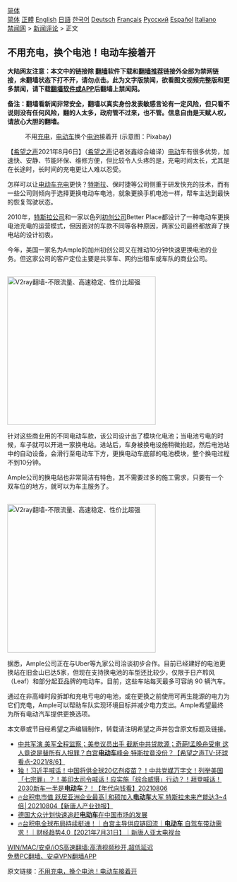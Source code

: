  <!-- 面包屑导航 --> <div class="breadcrumb"><!-- GTranslate: https://gtranslate.io/ -->  <div class="switcher notranslate">  <div class="selected">  <a href="#" onclick="return false;"> 简体</a>  </div>  <div class="option">  <a href="https://www.bannedbook.org" onclick="doGTranslate('zh-CN|zh-CN');jQuery('div.switcher div.selected a').html(jQuery(this).html());return false;" title="简体中文" class="nturl selected"> 简体</a>  <a href="https://www.bannedbook.org/zh-tw/" onclick="doGTranslate('zh-CN|zh-TW');jQuery('div.switcher div.selected a').html(jQuery(this).html());return false;" title="繁體中文" class="nturl"> 正體</a>  <a href="https://www.bannedbook.org/en/" onclick="doGTranslate('zh-CN|en');jQuery('div.switcher div.selected a').html(jQuery(this).html());return false;" title="English" class="nturl"> English</a>  <a href="https://www.bannedbook.org/ja/" onclick="doGTranslate('zh-CN|ja');jQuery('div.switcher div.selected a').html(jQuery(this).html());return false;" title="日本語" class="nturl"> 日語</a>  <a href="https://www.bannedbook.org/ko/" onclick="doGTranslate('zh-CN|ko');jQuery('div.switcher div.selected a').html(jQuery(this).html());return false;" title="한국어" class="nturl"> 한국어</a>  <a href="https://www.bannedbook.org/de/" onclick="doGTranslate('zh-CN|de');jQuery('div.switcher div.selected a').html(jQuery(this).html());return false;" title="Deutsch" class="nturl"> Deutsch</a>  <a href="https://www.bannedbook.org/fr/" onclick="doGTranslate('zh-CN|fr');jQuery('div.switcher div.selected a').html(jQuery(this).html());return false;" title="Français" class="nturl"> Français</a>  <a href="https://www.bannedbook.org/ru/" onclick="doGTranslate('zh-CN|ru');jQuery('div.switcher div.selected a').html(jQuery(this).html());return false;" title="Русский" class="nturl"> Русский</a>  <a href="https://www.bannedbook.org/es/" onclick="doGTranslate('zh-CN|es');jQuery('div.switcher div.selected a').html(jQuery(this).html());return false;" title="Español" class="nturl"> Español</a>  <a href="https://www.bannedbook.org/it/" onclick="doGTranslate('zh-CN|it');jQuery('div.switcher div.selected a').html(jQuery(this).html());return false;" title="Italiano" class="nturl"> Italiano</a>  </div>  </div>      <div class='breadcrumb-sub'><!-- Breadcrumb NavXT 6.3.0 --> <a href="https://www.bannedbook.org/" class="home">禁闻网</a> &gt; <a href="https://www.bannedbook.org/bnews/comments/" class="category">新闻评论</a> &gt; 正文</div></div><h2>不用充电，换个电池！电动车接着开</h2> <p class="notice"><b>大陆网友注意：本文中的链接除 <a href="https://github.com/bannedbook/fanqiang" >翻墙</a>软件下载和<a href="https://github.com/killgcd/justmysocks/blob/master/README.md">翻墙推荐</a>链接外全部为禁网链接，未翻墙状态下打不开，请勿点击。此为文字版禁闻，欲看图文视频完整版和更多禁闻，请下载<a href="https://github.com/bannedbook/fanqiang">翻墙软件或APP</a>后翻墙上禁闻网。</p><p>备注：翻墙看新闻非常安全，翻墙以真实身份发表敏感言论有一定风险，但只看不说则没有任何风险，翻的人太多，政府管不过来，也不管。信息自由是天赋人权，请放心大胆的翻墙。</b></p>  <div class="entry"> <figure><figcaption>不用<a href="https://www.bannedbook.org/bnews/tag/%E5%85%85%E7%94%B5/" class="st_tag internal_tag" rel="tag" title="标签 充电 下的日志">充电</a>，<a href="https://www.bannedbook.org/bnews/tag/%E7%94%B5%E5%8A%A8%E8%BD%A6/" class="st_tag internal_tag" rel="tag" title="标签 电动车 下的日志">电动车</a>换个<a href="https://www.bannedbook.org/bnews/tag/%e7%94%b5%e6%b1%a0/" class="st_tag internal_tag" rel="tag" title="标签 电池 下的日志">电池</a>接着开 (示意图：Pixabay)</figcaption></figure> <p>【<span class='wp_keywordlink_affiliate'><a href="https://www.soundofhope.org" title="希望之声" target="_blank">希望之声</a></span>2021年8月6日】（<a href="https://www.bannedbook.org/bnews/tag/%e5%b8%8c%e6%9c%9b%e4%b9%8b%e5%a3%b0/" class="st_tag internal_tag" rel="tag" title="标签 希望之声 下的日志">希望之声</a>记者张鑫综合编译）<a href="https://www.bannedbook.org/bnews/tag/%E7%94%B5%E5%8A%A8/" class="st_tag internal_tag" rel="tag" title="标签 电动 下的日志">电动</a>车有很多优势，加速快、安静、节能环保、维修方便，但比较令人头疼的是，充电时间太长，尤其是在长途时，长时间的充电更让人难以忍受。</p> <p>怎样可以让<a href="https://www.bannedbook.org/bnews/tag/%E7%94%B5%E5%8A%A8%E8%BD%A6%E5%85%85%E7%94%B5/" class="st_tag internal_tag" rel="tag" title="标签 电动车充电 下的日志">电动车充电</a>更快？<a href="https://www.bannedbook.org/bnews/tag/%e7%89%b9%e6%96%af%e6%8b%89/" class="st_tag internal_tag" rel="tag" title="标签 特斯拉 下的日志">特斯拉</a>、保时捷等公司侧重于研发快充的技术，而有一些公司则倾向于选择更换电动车电池，就象更换手机电池一样，帮车主达到最快的恢复驾驶状态。</p> <p>2010年，<a href="https://www.bannedbook.org/bnews/tag/%E7%89%B9%E6%96%AF%E6%8B%89%E5%85%AC%E5%8F%B8/" class="st_tag internal_tag" rel="tag" title="标签 特斯拉公司 下的日志">特斯拉公司</a>和一家以色列<a href="https://www.bannedbook.org/bnews/tag/%E5%88%9D%E5%88%9B%E5%85%AC%E5%8F%B8/" class="st_tag internal_tag" rel="tag" title="标签 初创公司 下的日志">初创公司</a>Better Place都设计了一种电动车更换电池充电的运营模式，但因面对的车款不同等各种原因，两家公司最终都放弃了换电站的设计初衷。</p>  <p>今年，美国一家名为Ample的加州初创公司又在推动10分钟快速更换电池的业务。但这家公司的客户定位主要是共享车、网约出租车或车队的商业公司。</p> <p><br/><a href="https://github.com/bannedbook/fanqiang/wiki/V2ray%E6%9C%BA%E5%9C%BA"><img src="https://raw.githubusercontent.com/bannedbook/fanqiang/master/v2ss/images/v2free.jpg" width="336" alt="V2ray翻墙-不限流量、高速稳定、性价比超强"></a><br/></p> <p>针对这些商业用的不同电动车款，该公司设计出了模块化电池；当电池亏电的时候，车子就可以开进一家换电站。进站后，车身被换电设施稍微抬起，然后电池站中的自动设备，会滑行至电动车下方，更换电动车底部的电池模块，整个换电过程不到10分钟。</p>  <p>Ample公司的换电站也非常简洁有特色，其不需要过多的施工需求，只要有一个双车位的地方，就可以为车主服务了。</p> <p><br/><a href="https://github.com/bannedbook/fanqiang/wiki/V2ray%E6%9C%BA%E5%9C%BA"><img src="https://raw.githubusercontent.com/bannedbook/fanqiang/master/v2ss/images/v2free.jpg" width="336" alt="V2ray翻墙-不限流量、高速稳定、性价比超强"></a><br/></p> <p>据悉，Ample公司正在与Uber等九家公司洽谈初步合作。目前已经建好的电池更换站在旧金山已达5家，但现在支持换电池的车型还比较少，仅限于日产聆风（Leaf）和部分起亚品牌的电动车。目前，这些车站每天最多可容纳 90 辆汽车。</p>  <p>通过在非高峰时段拆卸和充电亏电的电池，或在更换之前使用可再生能源的电力为它们充电，Ample可以帮助车队实现环境目标并减少电力支出。Ample希望最终为所有电动汽车提供更换选项。</p> <p>本文章或节目经希望之声编辑制作，转载请注明希望之声并包含原文标题及链接。 </p> <ul class='op-related-articles' title='相关阅读'> <li><a href='https://www.bannedbook.org/bnews/comments/20210807/1601666.html' target='_blank'>中共军演 美军全程监察；美参议员出手 截断中共贷款源；奇葩!孟晚舟受审 这人竟说是替所有人担罪？白宫<b>电动车</b>峰会 特斯拉竟没份？【希望之声TV-环球看点-2021/8/6】</a></li> <li><a href='https://www.bannedbook.org/bnews/taiwannews/20210806/1601573.html' target='_blank'>独！习近平喊话！中国将供全球20亿剂疫苗？！中共党媒万字文！列举美国「七宗罪」？！美印太司令喊话！应实施「综合威慑」行动？！拜登喊话！2030新车一半是<b>电动车</b>？！【年代向钱看】20210806</a></li> <li><a href='https://www.bannedbook.org/bnews/taiwannews/20210804/1599997.html' target='_blank'>🔥台积电市值 跃居亚洲企业最高│和硕加入<b>电动车</b>大军 特斯拉未来产能达3~4倍│20210804【新唐人产业劲报】</a></li> <li><a href='https://www.bannedbook.org/bnews/headline/20210802/1598493.html' target='_blank'>德国大众计划快速追赶<b>电动车</b>在中国市场的发展</a></li> <li><a href='https://www.bannedbook.org/bnews/bannedvideo/20210731/1597814.html' target='_blank'>🔥台积电全球布局持续挺进！｜白宫主导供应链回流｜<b>电动车</b> 自驾车带动需求！｜财经趋势4.0【2021年7月31日】｜新唐人亚太电视台</a></li> </ul> <p class="texttj"> <a href="https://github.com/bannedbook/fanqiang/wiki/V2ray%E6%9C%BA%E5%9C%BA" target="_blank">WIN/MAC/安卓/iOS高速翻墙:高清视频秒开,超低延迟</a><br/> <a href="https://github.com/bannedbook/fanqiang/wiki/%E7%A6%81%E9%97%BB%E7%BD%91%E5%AE%89%E5%8D%93%E7%BF%BB%E5%A2%99%E6%96%B0%E9%97%BBAPP" target="_blank">免费PC翻墙、安卓VPN翻墙APP</a></p> <p>原文链接：<a class="src_link"  href="https://www.soundofhope.org/post/533015" target="_blank">不用充电，换个电池！电动车接着开</a></p><a name='sharetosocial'></a>  <div style="margin-bottom:5px;padding-bottom:5px;clear:both"> <div id="archive-pix-1" class="banner-ads"> <!-- AuctionX Display platform tag START --> <div id="26318x728x90x621x_ADSLOT2" clicktrack="%%CLICK_URL_ESC%%"></div> <!-- AuctionX Display platform tag END --> </div> <div id="archive-pix-2" class="banner-ads"> <!-- AuctionX Display platform tag START --> <div id="26315x300x250x621x_ADSLOT2" clicktrack="%%CLICK_URL_ESC%%"></div> <!-- AuctionX Display platform tag END --> </div> </div>  <div id="archive-pix-1" class="banner-ads"> <!-- AuctionX Display platform tag START --> <div id="26318x728x90x621x_ADSLOT3" clicktrack="%%CLICK_URL_ESC%%"></div> <!-- AuctionX Display platform tag END --> </div> </div><!--END ENTRY--> 